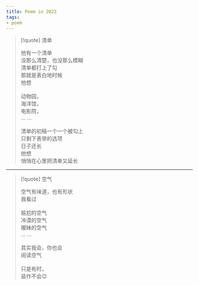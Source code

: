 ```yaml
---
title: Poem in 2023
tags:
- poem
---
```


> [!quote] 
> 清单
> 
> 他有一个清单<br>
> 没那么清楚，也没那么模糊<br>
> 清单都打上了勾<br>
> 那就是表白地时候<br>
> 他想<br>
> <br>
> 动物园，<br>
> 海洋馆，<br>
> 电影院，<br>
> ... ...<br>
> <br>
> 清单的初稿一个一个被勾上<br>
> 只剩下表带的选项<br>
> 日子还长<br>
> 他想<br>
> 悄悄在心里把清单又延长



--- 


 > [!quote] 
> 空气
> 
> 空气有味道，也有形状<br>
> 我看过<br>
> <br>
> 尴尬的空气<br>
> 冷漠的空气<br>
> 暧昧的空气<br>
> ... ...<br>
> <br>
> 其实我会，你也会<br>
> 阅读空气<br>
> <br>
> 只是有时，<br>
> 装作不会😉


 